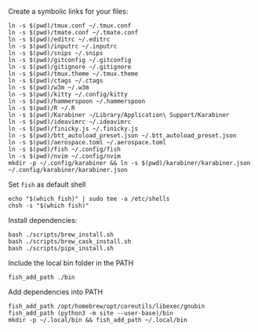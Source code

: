 Create a symbolic links for your files:

	ln -s $(pwd)/tmux.conf ~/.tmux.conf
	ln -s $(pwd)/tmate.conf ~/.tmate.conf
	ln -s $(pwd)/editrc ~/.editrc
	ln -s $(pwd)/inputrc ~/.inputrc
	ln -s $(pwd)/snips ~/.snips
	ln -s $(pwd)/gitconfig ~/.gitconfig
	ln -s $(pwd)/gitignore ~/.gitignore
	ln -s $(pwd)/tmux.theme ~/.tmux.theme
	ln -s $(pwd)/ctags ~/.ctags
	ln -s $(pwd)/w3m ~/.w3m
	ln -s $(pwd)/kitty ~/.config/kitty
	ln -s $(pwd)/hammerspoon ~/.hammerspoon
	ln -s $(pwd)/R ~/.R
	ln -s $(pwd)/Karabiner ~/Library/Application\ Support/Karabiner
	ln -s $(pwd)/ideavimrc ~/.ideavimrc
	ln -s $(pwd)/finicky.js ~/.finicky.js
	ln -s $(pwd)/btt_autoload_preset.json ~/.btt_autoload_preset.json
	ln -s $(pwd)/aerospace.toml ~/.aerospace.toml
	ln -s $(pwd)/fish ~/.config/fish
	ln -s $(pwd)/nvim ~/.config/nvim
	mkdir -p ~/.config/karabiner && ln -s $(pwd)/karabiner/karabiner.json ~/.config/karabiner/karabiner.json

Set `fish` as default shell

	echo "$(which fish)" | sudo tee -a /etc/shells
	chsh -s "$(which fish)"

Install dependencies:

	bash ./scripts/brew_install.sh
	bash ./scripts/brew_cask_install.sh
	bash ./scripts/pipx_install.sh

Include the local bin folder in the PATH

	fish_add_path ./bin

Add dependencies into PATH

	fish_add_path /opt/homebrew/opt/coreutils/libexec/gnubin
	fish_add_path (python3 -m site --user-base)/bin
	mkdir -p ~/.local/bin && fish_add_path ~/.local/bin

